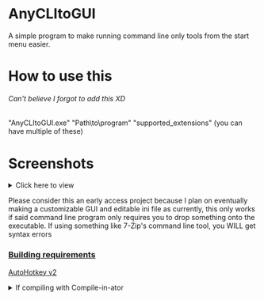 # AnyCLItoGUI
A simple program to make running command line only tools from the start menu easier.

# How to use this
###### Can't believe I forgot to add this XD

"AnyCLItoGUI.exe" "Path\to\program" "supported_extensions" (you can have multiple of these)

# Screenshots
<details>
<summary>Click here to view</summary>

![image](https://github.com/Git-Pikakid98/AnyCLItoGUI/assets/12392651/ab6c25d3-d40b-42bc-8ab8-c8ddcd9975e8)
(Open Shell is used in this example but is not a requirement)

![image](https://github.com/Git-Pikakid98/AnyCLItoGUI/assets/12392651/28d1dfd8-c8f5-4a8f-871c-9e6dd387170a)

</details>

Please consider this an early access project because I plan on eventually making a customizable GUI and editable ini file as currently, this only works if said command line program only requires you to drop something onto the executable. If using something like 7-Zip's command line tool, you WILL get syntax errors 


### <b><u>Building requirements</b></u>

[AutoHotkey v2](https://autohotkey.com)

<details>
<summary>If compiling with Compile-in-ator</summary>

###### Use the following environment variables or you WILL encounter errors
`%AHK%` AutoHotkey

</details>
